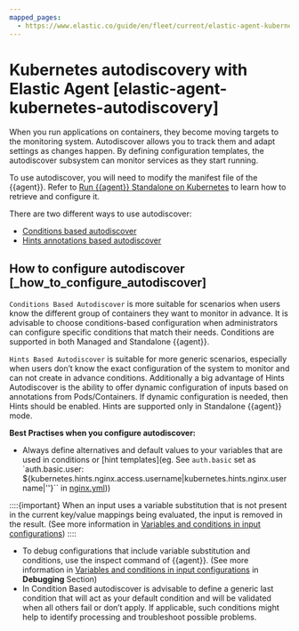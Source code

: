 ```yaml
---
mapped_pages:
  - https://www.elastic.co/guide/en/fleet/current/elastic-agent-kubernetes-autodiscovery.html
---
```


# Kubernetes autodiscovery with Elastic Agent [elastic-agent-kubernetes-autodiscovery]

When you run applications on containers, they become moving targets to the monitoring system. Autodiscover allows you to track them and adapt settings as changes happen. By defining configuration templates, the autodiscover subsystem can monitor services as they start running.

To use autodiscover, you will need to modify the manifest file of the {{agent}}. Refer to [Run {{agent}} Standalone on Kubernetes](/reference/fleet/running-on-kubernetes-standalone.md) to learn how to retrieve and configure it.

There are two different ways to use autodiscover:

* [Conditions based autodiscover](/reference/fleet/conditions-based-autodiscover.md)
* [Hints annotations based autodiscover](/reference/fleet/hints-annotations-autodiscovery.md)


## How to configure autodiscover [_how_to_configure_autodiscover]

`Conditions Based Autodiscover` is more suitable for scenarios when users know the different group of containers they want to monitor in advance. It is advisable to choose conditions-based configuration when administrators can configure specific conditions that match their needs. Conditions are supported in both Managed and Standalone {{agent}}.

`Hints Based Autodiscover` is suitable for more generic scenarios, especially when users don’t know the exact configuration of the system to monitor and can not create in advance conditions. Additionally a big advantage of Hints Autodiscover is the ability to offer dynamic configuration of inputs based on annotations from Pods/Containers. If dynamic configuration is needed, then Hints should be enabled. Hints are supported only in Standalone {{agent}} mode.

**Best Practises when you configure autodiscover:**

* Always define alternatives and default values to your variables that are used in conditions or [hint templates](eg. See `auth.basic` set as `auth.basic.user: ${kubernetes.hints.nginx.access.username|kubernetes.hints.nginx.username|''}`` in [nginx.yml](https://github.com/elastic/elastic-agent/blob/main/deploy/kubernetes/elastic-agent-standalone/templates.d/nginx.yml#L8)))

::::{important}
When an input uses a variable substitution that is not present in the current key/value mappings being evaluated, the input is removed in the result. (See more information in [Variables and conditions in input configurations](/reference/fleet/dynamic-input-configuration.md))
::::


* To debug configurations that include variable substitution and conditions, use the inspect command of {{agent}}. (See more information in [Variables and conditions in input configurations](/reference/fleet/dynamic-input-configuration.md) in **Debugging** Section)
* In Condition Based autodiscover is advisable to define a generic last condition that will act as your default condition and will be validated when all others fail or don’t apply. If applicable, such conditions might help to identify processing and troubleshoot possible problems.



